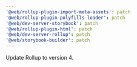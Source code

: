 ```yaml
---
'@web/rollup-plugin-import-meta-assets': patch
'@web/rollup-plugin-polyfills-loader': patch
'@web/dev-server-storybook': patch
'@web/rollup-plugin-html': patch
'@web/dev-server-rollup': patch
'@web/storybook-builder': patch
---
```


Update Rollup to version 4.

